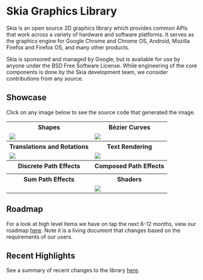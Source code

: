 Skia Graphics Library
=====================

Skia is an open source 2D graphics library which provides common APIs that work
across a variety of hardware and software platforms.  It serves as the graphics
engine for Google Chrome and Chrome OS, Android, Mozilla Firefox and Firefox
OS, and many other products.

Skia is sponsored and managed by Google, but is available for use by anyone
under the BSD Free Software License.  While engineering of the core components
is done by the Skia development team, we consider contributions from any
source.

Showcase
--------

Click on any image below to see the source code that generated the image.
<table>
  <tr><th>Shapes</th><th>Bézier Curves</th></tr>
  <tr>
    <td>
      <a href="https://fiddle.skia.org/c/95552fd2a4b8acacc05a63825cca854e"><img src="https://fiddle.skia.org/i/95552fd2a4b8acacc05a63825cca854e_raster.png"></a>
    </td>
    <td>
      <a href="https://fiddle.skia.org/c/79928f82141e6f76ae1ea30c41d80a17"><img src="https://fiddle.skia.org/i/79928f82141e6f76ae1ea30c41d80a17_raster.png"></a>
    </td>
  </tr>

  <tr><th>Translations and Rotations</th><th>Text Rendering</th></tr>
  <tr>
    <td>
      <a href="https://fiddle.skia.org/c/c6ba5c36dc535655a66c05f3149a54c3"><img src="https://fiddle.skia.org/i/c6ba5c36dc535655a66c05f3149a54c3_raster.png"></a>
    </td>
    <td>
      <a href="https://fiddle.skia.org/c/ec367821b22171bdc66f36a2e73ee92b"><img src="https://fiddle.skia.org/i/ec367821b22171bdc66f36a2e73ee92b_raster.png"></a>
    </td>
  </tr>

  <tr><th>Discrete Path Effects</th><th>Composed Path Effects</th></tr>
  <tr>
    <td>
      <a href="https://fiddle.skia.org/c/297da5f57b71c91b5a3bab4db9673cc4"><img src="https://fiddle.skia.org/i/297da5f57b71c91b5a3bab4db9673cc4_raster.png" alt=""></a>
    </td>
    <td>
      <a href="https://fiddle.skia.org/c/df5928f1f3173878e5f647a2dbb2d250"><img src="https://fiddle.skia.org/i/df5928f1f3173878e5f647a2dbb2d250_raster.png" alt=""></a>
    </td>
  </tr>
  <tr><th>Sum Path Effects</th><th>Shaders</th></tr>
  <tr>
    <td>
      <a href="https://fiddle.skia.org/c/2cc23c611102ba01616c775ebc4308d6"><img src="https://fiddle.skia.org/i/2cc23c611102ba01616c775ebc4308d6_raster.png" alt=""></a>
    </td>
    <td>
      <a href="https://fiddle.skia.org/c/0261e010db41116bc1e1c045900e0dc3"> <img src="https://fiddle.skia.org/i/0261e010db41116bc1e1c045900e0dc3_raster.png"></a>
    </td>
  </tr>
</table>

Roadmap
-------
For a look at high level items we have on tap the next 6-12 months, view our
roadmap [here](https://docs.google.com/a/skia.org/document/d/1cjB8QBB6orRtvpDn2MHAr95K8I0QvVgyJfUq5zGjf1M).
Note it is a living document that changes based on the requirements of our users.

Recent Highlights
-----------------
See a summary of recent changes to the library [here](https://docs.google.com/a/skia.org/document/d/1Q4-YN8wDY9Q3L7gkqOJmmCLM73dj3tr9epUHL1vMZm4).

